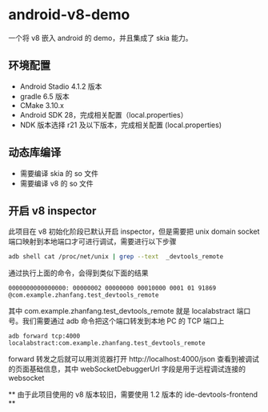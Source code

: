 # android-v8-demo
一个将 v8 嵌入 android 的 demo，并且集成了 skia 能力。

## 环境配置
- Android Stadio 4.1.2 版本
- gradle 6.5 版本
- CMake 3.10.x
- Android SDK 28，完成相关配置（local.properties）
- NDK 版本选择 r21 及以下版本，完成相关配置 (local.properties)

## 动态库编译
- 需要编译 skia 的 so 文件
- 需要编译 v8 的 so 文件

## 开启 v8 inspector
此项目在 v8 初始化阶段已默认开启 inspector，但是需要把 unix domain socket 端口映射到本地端口才可进行调试，需要进行以下步骤
```bash
adb shell cat /proc/net/unix | grep --text  _devtools_remote
```
通过执行上面的命令，会得到类似下面的结果
```
0000000000000000: 00000002 00000000 00010000 0001 01 91869 @com.example.zhanfang.test_devtools_remote
```
其中 com.example.zhanfang.test_devtools_remote 就是 localabstract 端口号。我们需要通过 adb 命令把这个端口转发到本地 PC 的 TCP 端口上
```
adb forward tcp:4000 localabstract:com.example.zhanfang.test_devtools_remote
```
forward 转发之后就可以用浏览器打开 http://localhost:4000/json 查看到被调试的页面基础信息，其中 webSocketDebuggerUrl 字段是用于远程调试连接的 websocket

** 由于此项目使用的 v8 版本较旧，需要使用 1.2 版本的 ide-devtools-frontend **
